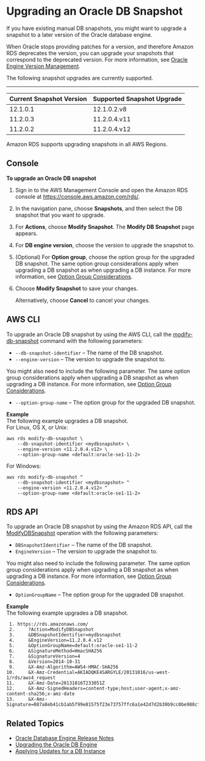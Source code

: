 # Upgrading an Oracle DB Snapshot<a name="USER_UpgradeDBSnapshot.Oracle"></a>

If you have existing manual DB snapshots, you might want to upgrade a snapshot to a later version of the Oracle database engine\. 

When Oracle stops providing patches for a version, and therefore Amazon RDS deprecates the version, you can upgrade your snapshots that correspond to the deprecated version\. For more information, see [Oracle Engine Version Management](CHAP_Oracle.md#Oracle.Concepts.Patching)\. 

The following snapshot upgrades are currently supported\. 


****  

| Current Snapshot Version | Supported Snapshot Upgrade | 
| --- | --- | 
| 12\.1\.0\.1 | 12\.1\.0\.2\.v8 | 
| 11\.2\.0\.3 | 11\.2\.0\.4\.v11 | 
| 11\.2\.0\.2 | 11\.2\.0\.4\.v12 | 

Amazon RDS supports upgrading snapshots in all AWS Regions\.

## Console<a name="USER_UpgradeDBSnapshot.Oracle.Console"></a>

**To upgrade an Oracle DB snapshot**

1. Sign in to the AWS Management Console and open the Amazon RDS console at [https://console\.aws\.amazon\.com/rds/](https://console.aws.amazon.com/rds/)\.

1. In the navigation pane, choose **Snapshots**, and then select the DB snapshot that you want to upgrade\. 

1. For **Actions**, choose **Modify Snapshot**\. The **Modify DB Snapshot** page appears\.

1. For **DB engine version**, choose the version to upgrade the snapshot to\. 

1. \(Optional\) For **Option group**, choose the option group for the upgraded DB snapshot\. The same option group considerations apply when upgrading a DB snapshot as when upgrading a DB instance\. For more information, see [Option Group Considerations](USER_UpgradeDBInstance.Oracle.md#USER_UpgradeDBInstance.Oracle.OGPG.OG)\. 

1. Choose **Modify Snapshot** to save your changes\. 

   Alternatively, choose **Cancel** to cancel your changes\. 

## AWS CLI<a name="USER_UpgradeDBSnapshot.Oracle.CLI"></a>

To upgrade an Oracle DB snapshot by using the AWS CLI, call the [modify\-db\-snapshot](https://docs.aws.amazon.com/cli/latest/reference/rds/modify-db-snapshot.html) command with the following parameters: 
+ `--db-snapshot-identifier` – The name of the DB snapshot\. 
+ `--engine-version` – The version to upgrade the snapshot to\. 

You might also need to include the following parameter\. The same option group considerations apply when upgrading a DB snapshot as when upgrading a DB instance\. For more information, see [Option Group Considerations](USER_UpgradeDBInstance.Oracle.md#USER_UpgradeDBInstance.Oracle.OGPG.OG)\. 
+ `--option-group-name` – The option group for the upgraded DB snapshot\. 

**Example**  
The following example upgrades a DB snapshot\.   
For Linux, OS X, or Unix:  

```
aws rds modify-db-snapshot \
    --db-snapshot-identifier <mydbsnapshot> \
    --engine-version <11.2.0.4.v12> \
    --option-group-name <default:oracle-se1-11-2>
```
For Windows:  

```
aws rds modify-db-snapshot ^
    --db-snapshot-identifier <mydbsnapshot> ^
    --engine-version <11.2.0.4.v12> ^
    --option-group-name <default:oracle-se1-11-2>
```

## RDS API<a name="USER_UpgradeDBSnapshot.Oracle.API"></a>

To upgrade an Oracle DB snapshot by using the Amazon RDS API, call the [ModifyDBSnapshot](https://docs.aws.amazon.com/AmazonRDS/latest/APIReference/API_ModifyDBSnapshot.html) operation with the following parameters: 
+ `DBSnapshotIdentifier` – The name of the DB snapshot\. 
+ `EngineVersion` – The version to upgrade the snapshot to\. 

You might also need to include the following parameter\. The same option group considerations apply when upgrading a DB snapshot as when upgrading a DB instance\. For more information, see [Option Group Considerations](USER_UpgradeDBInstance.Oracle.md#USER_UpgradeDBInstance.Oracle.OGPG.OG)\. 
+ `OptionGroupName` – The option group for the upgraded DB snapshot\. 

**Example**  
The following example upgrades a DB snapshot\.   

```
 1. https://rds.amazonaws.com/
 2.     ?Action=ModifyDBSnapshot
 3.     &DBSnapshotIdentifier=mydbsnapshot
 4.     &EngineVersion=11.2.0.4.v12
 5.     &OptionGroupName=default:oracle-se1-11-2
 6.     &SignatureMethod=HmacSHA256
 7.     &SignatureVersion=4
 8.     &Version=2014-10-31
 9.     &X-Amz-Algorithm=AWS4-HMAC-SHA256
10.     &X-Amz-Credential=AKIADQKE4SARGYLE/20131016/us-west-1/rds/aws4_request
11.     &X-Amz-Date=20131016T233051Z
12.     &X-Amz-SignedHeaders=content-type;host;user-agent;x-amz-content-sha256;x-amz-date
13.     &X-Amz-Signature=087a8eb41cb1ab5f99e81575f23e73757ffc6a1e42d7d2b30b9cc0be988cff97
```

## Related Topics<a name="USER_UpgradeDBSnapshot.Oracle.Related"></a>
+ [Oracle Database Engine Release Notes](Appendix.Oracle.PatchComposition.md)
+ [Upgrading the Oracle DB Engine](USER_UpgradeDBInstance.Oracle.md)
+ [Applying Updates for a DB Instance](USER_UpgradeDBInstance.Maintenance.md#USER_UpgradeDBInstance.OSUpgrades)